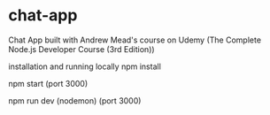 # chat-app
Chat App built with Andrew Mead's course on Udemy (The Complete Node.js Developer Course (3rd Edition))

installation and running locally
npm install

npm start (port 3000)

npm run dev (nodemon) (port 3000)





